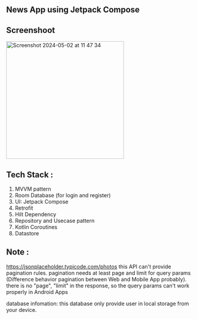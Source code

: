 ## News App using Jetpack Compose

## Screenshoot
<img width="315" alt="Screenshot 2024-05-02 at 11 47 34" src="https://github.com/rakai77/MyGallery/assets/58464856/80bb395f-9821-42fd-b9f7-1b07d1365dd5">



## Tech Stack : 
 1. MVVM pattern
 2. Room Database (for login and register)
 3. UI: Jetpack Compose
 4. Retrofit
 5. Hilt Dependency
 6. Repository and Usecase pattern
 7. Kotlin Coroutines
 8. Datastore

## Note :
https://jsonplaceholder.typicode.com/photos this API can't provide pagination rules.
pagination needs at least page and limit for query params (Difference behavior pagination between Web and Mobile App probably).
there is no "page", "limit" in the response, so the query params can't work properly in Android Apps

database infomation:
this database only provide user in local storage from your device.
